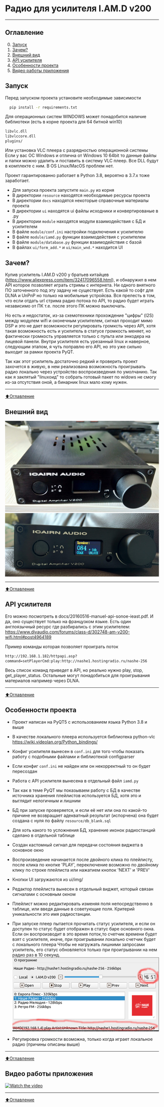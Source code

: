 # Радио для усилителя I.AM.D v200
_____

## Оглавление
0. [Запуск](#Запуск)
1. [Зачем?](#Зачем?)
2. [Внешний вид](#Внешний-вид)
3. [API усилителя](#API-усилителя)
4. [Особенности проекта](#Особенности-проекта)
5. [Видео работы приложения](#Видео-работы-приложения)

## Запуск
Перед запуском проекта установите необходимые зависимости 
```bash
  pip install -r requirements.txt
```
Для операционных систем WINDOWS может понадобится наличие библиотеки (есть в корне проекта для 64 битной win10)
```
libvlc.dll
libvlccore.dll
plugins/
```
Или установка VLC плеера с разрядностью операционной системы
Если у вас ОС Windows и отлична от Windows 10 64bit то данные файлы и папки можно удалить и поставить в систему VLC плеер. 
Все DLL будут в комплекте с ним.
В OS Linux/MacOS проблем нет.



Проект гарантированно работает в Python 3.8, вероятно в 3.7.x тоже заработает. 

- Для запуска проекта запустите `main.py` из корня
- В директории `resource` находятся необходимые ресурсы проекта 
- В директории `docs` находятся некоторые справочные материалы проекта
- В директории `ui` находятся ui файлы исходники и конвертированые в .py
- В директории `module` находятся модули взаимодействия с БД и усилителем
- В файле `module/conf.ini` настройки подключения к усилителю
- В файле `module/iamd.py` функции взаимодействия с усилителем
- В файле `module/database.py` функции взаимодействия с базой
- В файлах `ui/form_add.*` и `ui/main_wnd.*` находится UI



## Зачем?
Купив усилитель I.AM.D v200 у братьев китайцев (https://www.aliexpress.com/item/32417096558.html), и обнаружил в нем API которое позволяет играть стримы с интернета.
Ни одного внятного ПО заточенного под эту задачу не существует. Есть какой то софт для DLNA и UnPnP но только на мобильные устройсва.
Вся прелесть в том, что если отдать url стрима радио потока по API, то радио будет играть независимо от ПК т.е. после этого ПК можно выключать.

Но есть и недостаток, из-за схемотехники прохождение "цифры" (I2S) между модулем wifi и оконечным усилителем, сигнал проходит мимо DSP и это не дает возможности регулировать громксть через API, хотя такая возможность есть и усилитель в статусе громкость меняет, но фактически громкость управляется только с пульта или энкодера на лицевой панели.
Внутри усилителя есть урезанный linux и наверное, следующим этапом, я чуть поправлю его API, но это уже сильно выходит за рамки проекта PyQT.

Так как этот усилитель достаточно редкий и проверить проект захочется в живую, в нем реализована возможность проигрывать радио локально через устройство воспроизведения по умолчанию.
Так как я заклятый "linuxоид" то собрать готовый пакет по widows не смогу из-за отсутствия оной, а бинарник linux мало кому нужен. 
____
[:arrow_up:Оглавление](#Оглавление)

## Внешний вид
![Alt-текст](docs/IMG_20180329_111747_HDR.jpg "Внешний вид выкл")
![Alt-текст](docs/IMG_20180329_112004_HDR.jpg "Внешний вид вкл")
____
[:arrow_up:Оглавление](#Оглавление)

## API усилителя
Его можно посмотреть в docs/20160516-manuel-api-sonoe-ieast.pdf. И да, оно существует только на французком языке.
Есть один англоязычный ресурс где разбирались с этим усилителем: https://www.diyaudio.com/forums/class-d/302748-am-v200-wifi.html#post4964189

Пример команды которая позволяет проиграть поток 
```
http://192.168.1.182/httpapi.asp?command=setPlayerCmd:play:http://nashe1.hostingradio.ru/nashe-256
```
Весь список команд приведет в API, но реально нужно play, stop, get_player_status. Остальные могут понадобиться для проигрывания материалов например через DLNA.
____
[:arrow_up:Оглавление](#Оглавление)

## Особенности проекта

* Проект написан на PyQT5 с использованием языка Python 3.8 и выше
  
* В качестве локального плеера используется библиотека python-vlc https://wiki.videolan.org/Python_bindings/

* Конфиг усилителя вынесен в `conf.ini` для того чтобы показать работу с подобными файлами и библиотекой configparser

* Если конфиг `conf.ini` не найден или он некорректный то он будет пересоздан

* Работа с API усилителя вынесена в отдельный файл `iamd.py`

* Так как в теме PyQT мы показываем работу с БД в качестве источника хранения плейлистов используется БД, хотя это и выглядит нелогичным и лишним
  
* БД при запуске проверяется, и если её нет или она по какой-то причине не возвращает адекватный результат (испорчена) она будет создана с нуля по файлу `resource/db_blank.sql`
  
* Для хоть какого то усложнения БД, хранение иконок радиостанций сделано в отдельной таблице

* Создан кастомный сигнал для передачи состояния виджета в основное окно

* Воспроизведение начинается после двойного клика по плейлисту, после клика по кнопке 'PLAY', переключение возможно по двойному клику по строке плейлиста или нажатием кнопок 'NEXT' и 'PREV'

* Кнопки UI загружаются из ui/img/

* Редактор плейлиста вынесен в отдельный виджет, который связан сигналами с основным окном

* Плейлист можно редактировать изменяя поля непосредственно в таблице, или введя данные в советующие поля. Критерий уникальности это имя радиостанции.

* При запуске плеер пытается прочитать статус усилителя, и если он доступен то статус будет отображен в статус баре основного окна.
Если он воспроизводит в это время поток,то счетчик времени будет взят с усилителя, иначе, при проигрывании локально счетчик будет с локального плеера
  Чтобы не нагружать лишними запросами усилитель, его статус обновляется только при проигрывании на нем радио раз в 10 секунд.
  ![Alt-текст](docs/iamd_status.png?raw=true "статус усилителя")
  
* Регулировка громкости возможна, только когда играет локальное радио (причины описаны выше)
____
[:arrow_up:Оглавление](#Оглавление)

## Видео работы приложения

[![Watch the video](https://img.youtube.com/vi/nIcF7Em2hGw/maxresdefault.jpg)](https://youtu.be/nIcF7Em2hGw)
____
[:arrow_up:Оглавление](#Оглавление)
